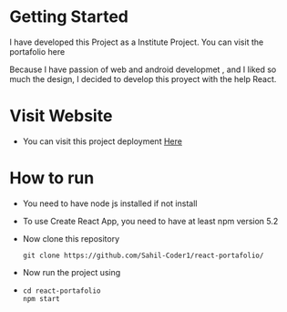 # Getting Started
I have developed this Project as a Institute Project. You can visit the portafolio here

Because I have passion of web and android developmet , and I liked so much the design, I decided to develop this proyect with the help React.

# Visit Website

* You can visit this project deployment [Here](https://react-portafolio-pied.vercel.app/)

# How to run 
* You need to have node js installed if not install
 
* To use Create React App, you need to have at least npm version 5.2

* Now clone this repository

  ```
  git clone https://github.com/Sahil-Coder1/react-portafolio/
  ```

* Now run the project using

* ```
  cd react-portafolio
  npm start
  ```
